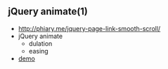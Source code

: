 ## jQuery animate(1)

- http://phiary.me/jquery-page-link-smooth-scroll/
- jQuery animate
  - dulation
  - easing
- [demo](https://altnight.github.io/individual-sandbox/diary/20170219/1)
